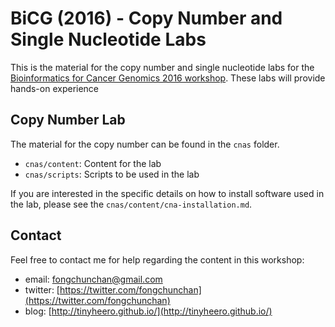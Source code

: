 # BiCG (2016) - Copy Number and Single Nucleotide Labs

This is the material for the copy number and single nucleotide labs for the [Bioinformatics for Cancer Genomics 2016 workshop](http://bioinformatics.ca/workshops/2016/bioinformatics-cancer-genomics-2016). These labs will provide hands-on experience 



## Copy Number Lab

The material for the copy number can be found in the `cnas` folder.

* `cnas/content`: Content for the lab
* `cnas/scripts`: Scripts to be used in the lab

If you are interested in the specific details on how to install software used in the lab, please see the `cnas/content/cna-installation.md`.

## Contact

Feel free to contact me for help regarding the content in this workshop:

* email: fongchunchan@gmail.com
* twitter: [https://twitter.com/fongchunchan](https://twitter.com/fongchunchan)
* blog: [http://tinyheero.github.io/](http://tinyheero.github.io/)
